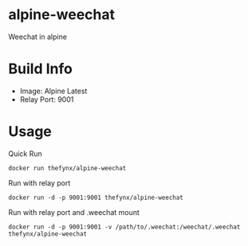 alpine-weechat
================

Weechat in alpine

# Build Info
* Image: Alpine Latest
* Relay Port: 9001

# Usage

Quick Run
```
docker run thefynx/alpine-weechat
```
Run with relay port
```
docker run -d -p 9001:9001 thefynx/alpine-weechat
```
Run with relay port and .weechat mount
```
docker run -d -p 9001:9001 -v /path/to/.weechat:/weechat/.weechat thefynx/alpine-weechat
```
